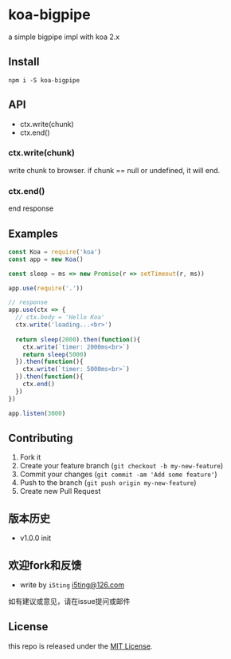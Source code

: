 # koa-bigpipe

a simple bigpipe impl with koa 2.x

## Install

```
npm i -S koa-bigpipe
```

## API

- ctx.write(chunk)
- ctx.end()

### ctx.write(chunk)

write chunk to browser. if chunk == null or undefined, it will end.

### ctx.end()

end response

## Examples

```js
const Koa = require('koa')
const app = new Koa()

const sleep = ms => new Promise(r => setTimeout(r, ms))

app.use(require('.'))

// response
app.use(ctx => {
  // ctx.body = 'Hello Koa'
  ctx.write('loading...<br>')
  
  return sleep(2000).then(function(){
    ctx.write(`timer: 2000ms<br>`)
    return sleep(5000)
  }).then(function(){
    ctx.write(`timer: 5000ms<br>`)
  }).then(function(){
    ctx.end()
  })
})

app.listen(3000)
```

## Contributing

1. Fork it
2. Create your feature branch (`git checkout -b my-new-feature`)
3. Commit your changes (`git commit -am 'Add some feature'`)
4. Push to the branch (`git push origin my-new-feature`)
5. Create new Pull Request

## 版本历史

- v1.0.0 init

## 欢迎fork和反馈

- write by `i5ting` i5ting@126.com

如有建议或意见，请在issue提问或邮件

## License

this repo is released under the [MIT
License](http://www.opensource.org/licenses/MIT).
